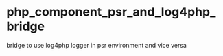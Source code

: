 php_component_psr_and_log4php_bridge
====================================

bridge to use log4php logger in psr environment and vice versa
